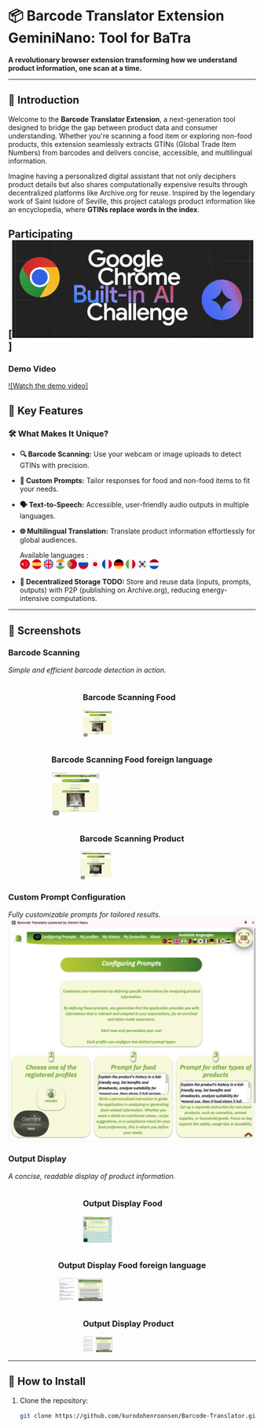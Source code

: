 # 📦 Barcode Translator Extension GeminiNano: Tool for BaTra  
**A revolutionary browser extension transforming how we understand product information, one scan at a time.**  

---

## 🌟 Introduction  

Welcome to the **Barcode Translator Extension**, a next-generation tool designed to bridge the gap between product data and consumer understanding. Whether you're scanning a food item or exploring non-food products, this extension seamlessly extracts GTINs (Global Trade Item Numbers) from barcodes and delivers concise, accessible, and multilingual information.  

Imagine having a personalized digital assistant that not only deciphers product details but also shares computationally expensive results through decentralized platforms like Archive.org for reuse. Inspired by the legendary work of Saint Isidore of Seville, this project catalogs product information like an encyclopedia, where **GTINs replace words in the index**.  

Participating <br>
[<a href = "https://googlechromeai.devpost.com/" target="_blank"><img src="/screenshots/challenge.png"></a>]
---

### Demo Video

[![Watch the demo video]](https://youtu.be/NX1cziCTg3s)


## 🎯 Key Features  

### 🛠 **What Makes It Unique?**
- **🔍 Barcode Scanning:** Use your webcam or image uploads to detect GTINs with precision.  
- **📝 Custom Prompts:** Tailor responses for food and non-food items to fit your needs.  
- **🗣️ Text-to-Speech:** Accessible, user-friendly audio outputs in multiple languages.  
- **🌐 Multilingual Translation:** Translate product information effortlessly for global audiences.  
          <div id="languages">
              Available languages : <br>
              <img class="languageFlag" src="/images/languages/zh-CNP.svg" id="zh-CNP" alt="Mandarin" style="width:20px">
              <img class="languageFlag" src="/images/languages/es-ES.svg" id="es-ES" alt="Español" style="width:20px">
              <img class="languageFlag" src="/images/languages/en-US.svg" id="en-US" alt="English" style="width:20px">
              <img class="languageFlag" src="/images/languages/hi-IN.svg" id="hi-IN" alt="Hindi" style="width:20px">
              <img class="languageFlag" src="/images/languages/pt-BR.svg" id="pt-BR" alt="Português" style="width:20px">
              <img class="languageFlag" src="/images/languages/ru-RU.svg" id="ru-RU" alt="Русский" style="width:20px">
              <img class="languageFlag" src="/images/languages/ja-JP.svg" id="ja-JP" alt="日本語" style="width:20px">
              <img class="languageFlag" src="/images/languages/fr-FR.svg" id="fr-FR" alt="Français" style="width:20px">
              <img class="languageFlag" src="/images/languages/de-DE.svg" id="de-DE" alt="Deutsch" style="width:20px">
              <img class="languageFlag" src="/images/languages/it-IT.svg" id="it-IT" alt="Italiano" style="width:20px">
              <img class="languageFlag" src="/images/languages/ko-KR.svg" id="ko-KR" alt="한국의" style="width:20px">
              <img class="languageFlag" src="/images/languages/nl-NL.svg" id="nl-NL" alt="Nederlands" style="width:20px">
       
- **📂 Decentralized Storage TODO:** Store and reuse data (inputs, prompts, outputs) with P2P (publishing on Archive.org), reducing energy-intensive computations.  

---

## 📸 Screenshots  

### Barcode Scanning  
_Simple and efficient barcode detection in action._  
<div style="display: flex; justify-content: center; gap: 10px; flex-wrap: wrap;">
    <div>
        <h3>Barcode Scanning Food</h3>
        <img src="screenshots/scan_food.png" alt="Barcode Scanning Food Screenshot" style="width: 30%; max-width: 200px;">
    </div>
    <div>
        <h3>Barcode Scanning Food foreign language</h3>
        <img src="screenshots/scan_food_japanese.png" alt="Barcode Scanning Food foreign language Screenshot" style="width: 30%; max-width: 200px;">
    </div>
    <div>
        <h3>Barcode Scanning Product</h3>
        <img src="screenshots/scan_product.png" alt="Barcode Scanning Product Screenshot" style="width: 30%; max-width: 200px;">
    </div>
    
</div>

### Custom Prompt Configuration  
_Fully customizable prompts for tailored results._  
![Custom Prompt Screenshot](screenshots/prompt_config.png) 

### Output Display  
_A concise, readable display of product information._  

<div style="display: flex; justify-content: center; gap: 10px; flex-wrap: wrap;">
    <div>
        <h3>Output Display Food</h3>
        <img src="screenshots/result_food.png" alt="Output Display Food Screenshot" style="width: 30%; max-width: 200px;">
   </div>
    <div>
        <h3>Output Display Food foreign language</h3>
     <img src="screenshots/result_unknown_food_japanese.png" alt="Output Display Food foreign language Screenshot" style="width: 30%; max-width: 200px;">
    </div>
   <div>
        <h3>Output Display Product</h3>
        <img src="screenshots/result_unknown_product.png" alt="Output Display Product Screenshot" style="width: 30%; max-width: 200px;">
    </div>
    
</div>


---

## 🚀 How to Install  

1. Clone the repository:  
   ```bash
   git clone https://github.com/kurodohenroonsen/Barcode-Translator.git
